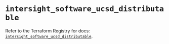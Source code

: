 # `intersight_software_ucsd_distributable`

Refer to the Terraform Registry for docs: [`intersight_software_ucsd_distributable`](https://registry.terraform.io/providers/ciscodevnet/intersight/1.0.71/docs/resources/software_ucsd_distributable).
